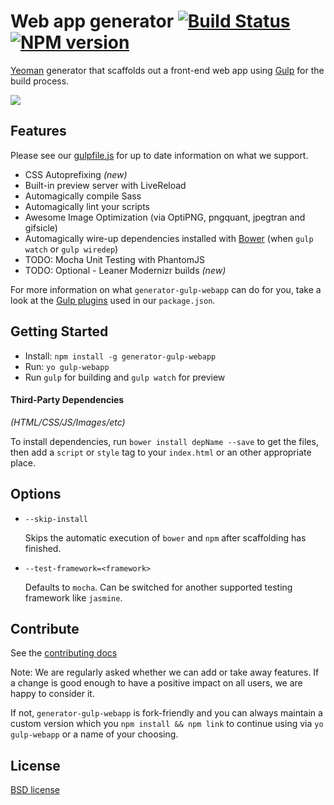 # Web app generator [![Build Status](https://secure.travis-ci.org/yeoman/generator-gulp-webapp.svg?branch=master)](http://travis-ci.org/yeoman/generator-gulp-webapp) [![NPM version](https://badge.fury.io/js/generator-gulp-webapp.svg)](http://npmjs.org/generator-gulp-webapp)

[Yeoman](http://yeoman.io) generator that scaffolds out a front-end web app using [Gulp](http://gulpjs.com/) for the build process.

![](http://i.imgur.com/rwDYkQy.png)

## Features

Please see our [gulpfile.js](https://github.com/yeoman/generator-gulp-webapp/blob/master/app/templates/gulpfile.js) for up to date information on what we support.

* CSS Autoprefixing *(new)*
* Built-in preview server with LiveReload
* Automagically compile Sass
* Automagically lint your scripts
* Awesome Image Optimization (via OptiPNG, pngquant, jpegtran and gifsicle)
* Automagically wire-up dependencies installed with [Bower](http://bower.io) (when `gulp watch` or `gulp wiredep`)
* TODO: Mocha Unit Testing with PhantomJS
* TODO: Optional - Leaner Modernizr builds *(new)*

For more information on what `generator-gulp-webapp` can do for you, take a look at the [Gulp plugins](https://github.com/yeoman/generator-gulp-webapp/blob/master/app/templates/_package.json) used in our `package.json`.


## Getting Started

- Install: `npm install -g generator-gulp-webapp`
- Run: `yo gulp-webapp`
- Run `gulp` for building and `gulp watch` for preview


#### Third-Party Dependencies

*(HTML/CSS/JS/Images/etc)*

To install dependencies, run `bower install depName --save` to get the files, then add a `script` or `style` tag to your `index.html` or an other appropriate place.

## Options

* `--skip-install`

  Skips the automatic execution of `bower` and `npm` after scaffolding has finished.

* `--test-framework=<framework>`

  Defaults to `mocha`. Can be switched for another supported testing framework like `jasmine`.


## Contribute

See the [contributing docs](https://github.com/yeoman/yeoman/blob/master/contributing.md)

Note: We are regularly asked whether we can add or take away features. If a change is good enough to have a positive impact on all users, we are happy to consider it.

If not, `generator-gulp-webapp` is fork-friendly and you can always maintain a custom version which you `npm install && npm link` to continue using via `yo gulp-webapp` or a name of your choosing.


## License

[BSD license](http://opensource.org/licenses/bsd-license.php)

